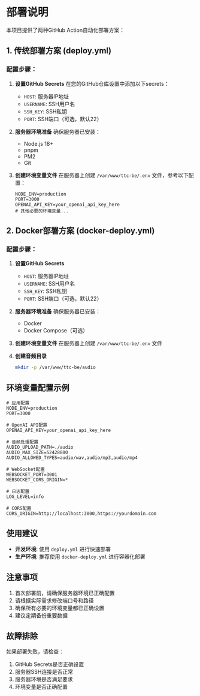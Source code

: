 # 部署说明

本项目提供了两种GitHub Action自动化部署方案：

## 1. 传统部署方案 (deploy.yml)

### 配置步骤：

1. **设置GitHub Secrets**
   在您的GitHub仓库设置中添加以下secrets：
   - `HOST`: 服务器IP地址
   - `USERNAME`: SSH用户名
   - `SSH_KEY`: SSH私钥
   - `PORT`: SSH端口（可选，默认22）

2. **服务器环境准备**
   确保服务器已安装：
   - Node.js 18+
   - pnpm
   - PM2
   - Git

3. **创建环境变量文件**
   在服务器上创建 `/var/www/ttc-be/.env` 文件，参考以下配置：
   ```env
   NODE_ENV=production
   PORT=3000
   OPENAI_API_KEY=your_openai_api_key_here
   # 其他必要的环境变量...
   ```

## 2. Docker部署方案 (docker-deploy.yml)

### 配置步骤：

1. **设置GitHub Secrets**
   - `HOST`: 服务器IP地址
   - `USERNAME`: SSH用户名
   - `SSH_KEY`: SSH私钥
   - `PORT`: SSH端口（可选，默认22）

2. **服务器环境准备**
   确保服务器已安装：
   - Docker
   - Docker Compose（可选）

3. **创建环境变量文件**
   在服务器上创建 `/var/www/ttc-be/.env` 文件

4. **创建音频目录**
   ```bash
   mkdir -p /var/www/ttc-be/audio
   ```

## 环境变量配置示例

```env
# 应用配置
NODE_ENV=production
PORT=3000

# OpenAI API配置
OPENAI_API_KEY=your_openai_api_key_here

# 音频处理配置
AUDIO_UPLOAD_PATH=./audio
AUDIO_MAX_SIZE=52428800
AUDIO_ALLOWED_TYPES=audio/wav,audio/mp3,audio/mp4

# WebSocket配置
WEBSOCKET_PORT=3001
WEBSOCKET_CORS_ORIGIN=*

# 日志配置
LOG_LEVEL=info

# CORS配置
CORS_ORIGIN=http://localhost:3000,https://yourdomain.com
```

## 使用建议

- **开发环境**: 使用 `deploy.yml` 进行快速部署
- **生产环境**: 推荐使用 `docker-deploy.yml` 进行容器化部署

## 注意事项

1. 首次部署前，请确保服务器环境已正确配置
2. 请根据实际需求修改端口号和路径
3. 确保所有必要的环境变量都已正确设置
4. 建议定期备份重要数据

## 故障排除

如果部署失败，请检查：
1. GitHub Secrets是否正确设置
2. 服务器SSH连接是否正常
3. 服务器环境是否满足要求
4. 环境变量是否正确配置 